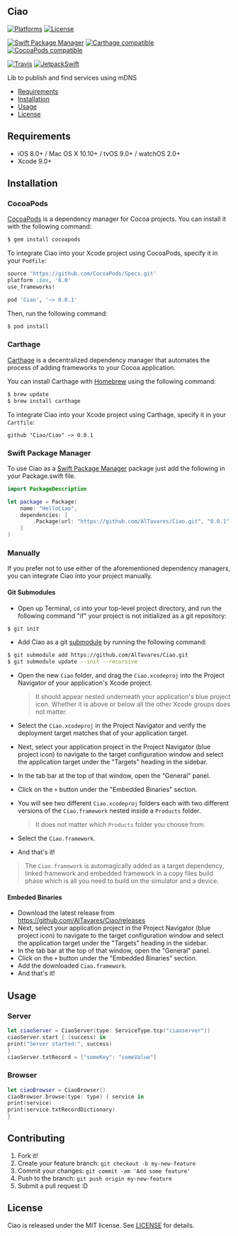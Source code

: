 ## Ciao

[![Platforms](https://img.shields.io/cocoapods/p/Ciao.svg)](https://cocoapods.org/pods/Ciao)
[![License](https://img.shields.io/cocoapods/l/Ciao.svg)](https://raw.githubusercontent.com/AlTavares/Ciao/master/LICENSE)

[![Swift Package Manager](https://img.shields.io/badge/Swift%20Package%20Manager-compatible-brightgreen.svg)](https://github.com/apple/swift-package-manager)
[![Carthage compatible](https://img.shields.io/badge/Carthage-compatible-4BC51D.svg?style=flat)](https://github.com/Carthage/Carthage)
[![CocoaPods compatible](https://img.shields.io/cocoapods/v/Ciao.svg)](https://cocoapods.org/pods/Ciao)

[![Travis](https://img.shields.io/travis/AlTavares/Ciao/master.svg)](https://travis-ci.org/AlTavares/Ciao/branches)
[![JetpackSwift](https://img.shields.io/badge/JetpackSwift-framework-red.svg)](http://github.com/JetpackSwift/Framework)

Lib to publish and find services using mDNS

- [Requirements](#requirements)
- [Installation](#installation)
- [Usage](#usage)
- [License](#license)

## Requirements

- iOS 8.0+ / Mac OS X 10.10+ / tvOS 9.0+ / watchOS 2.0+
- Xcode 9.0+

## Installation

### CocoaPods

[CocoaPods](http://cocoapods.org) is a dependency manager for Cocoa projects. You can install it with the following command:

```bash
$ gem install cocoapods
```

To integrate Ciao into your Xcode project using CocoaPods, specify it in your `Podfile`:

```ruby
source 'https://github.com/CocoaPods/Specs.git'
platform :ios, '8.0'
use_frameworks!

pod 'Ciao', '~> 0.0.1'
```

Then, run the following command:

```bash
$ pod install
```

### Carthage

[Carthage](https://github.com/Carthage/Carthage) is a decentralized dependency manager that automates the process of adding frameworks to your Cocoa application.

You can install Carthage with [Homebrew](http://brew.sh/) using the following command:

```bash
$ brew update
$ brew install carthage
```

To integrate Ciao into your Xcode project using Carthage, specify it in your `Cartfile`:

```ogdl
github "Ciao/Ciao" ~> 0.0.1
```
### Swift Package Manager

To use Ciao as a [Swift Package Manager](https://swift.org/package-manager/) package just add the following in your Package.swift file.

``` swift
import PackageDescription

let package = Package(
    name: "HelloCiao",
    dependencies: [
        .Package(url: "https://github.com/AlTavares/Ciao.git", "0.0.1")
    ]
)
```

### Manually

If you prefer not to use either of the aforementioned dependency managers, you can integrate Ciao into your project manually.

#### Git Submodules

- Open up Terminal, `cd` into your top-level project directory, and run the following command "if" your project is not initialized as a git repository:

```bash
$ git init
```

- Add Ciao as a git [submodule](http://git-scm.com/docs/git-submodule) by running the following command:

```bash
$ git submodule add https://github.com/AlTavares/Ciao.git
$ git submodule update --init --recursive
```

- Open the new `Ciao` folder, and drag the `Ciao.xcodeproj` into the Project Navigator of your application's Xcode project.

    > It should appear nested underneath your application's blue project icon. Whether it is above or below all the other Xcode groups does not matter.

- Select the `Ciao.xcodeproj` in the Project Navigator and verify the deployment target matches that of your application target.
- Next, select your application project in the Project Navigator (blue project icon) to navigate to the target configuration window and select the application target under the "Targets" heading in the sidebar.
- In the tab bar at the top of that window, open the "General" panel.
- Click on the `+` button under the "Embedded Binaries" section.
- You will see two different `Ciao.xcodeproj` folders each with two different versions of the `Ciao.framework` nested inside a `Products` folder.

    > It does not matter which `Products` folder you choose from.

- Select the `Ciao.framework`.

- And that's it!

> The `Ciao.framework` is automagically added as a target dependency, linked framework and embedded framework in a copy files build phase which is all you need to build on the simulator and a device.

#### Embeded Binaries

- Download the latest release from https://github.com/AlTavares/Ciao/releases
- Next, select your application project in the Project Navigator (blue project icon) to navigate to the target configuration window and select the application target under the "Targets" heading in the sidebar.
- In the tab bar at the top of that window, open the "General" panel.
- Click on the `+` button under the "Embedded Binaries" section.
- Add the downloaded `Ciao.framework`.
- And that's it!

## Usage

### Server

```swift
let ciaoServer = CiaoServer(type: ServiceType.tcp("ciaoserver"))
ciaoServer.start { (success) in
print("Server started:", success)
}
ciaoServer.txtRecord = ["someKey": "someValue"]
```

### Browser

```swift
let ciaoBrowser = CiaoBrowser()
ciaoBrowser.browse(type: type) { service in
print(service)
print(service.txtRecordDictionary)
}
```

## Contributing

1. Fork it!
2. Create your feature branch: `git checkout -b my-new-feature`
3. Commit your changes: `git commit -am 'Add some feature'`
4. Push to the branch: `git push origin my-new-feature`
5. Submit a pull request :D

## License

Ciao is released under the MIT license. See [LICENSE](https://github.com/AlTavares/Ciao/blob/master/LICENSE) for details.
